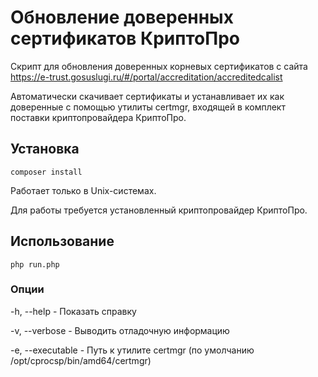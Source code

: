 # Обновление доверенных сертификатов КриптоПро

Скрипт для обновления доверенных корневых сертификатов с сайта 
https://e-trust.gosuslugi.ru/#/portal/accreditation/accreditedcalist

Автоматически скачивает сертификаты и устанавливает их как доверенные c помощью 
утилиты certmgr, входящей в комплект поставки криптопровайдера КриптоПро.

## Установка
`composer install`

Работает только в Unix-системах.

Для работы требуется установленный криптопровайдер КриптоПро.

## Использование
`php run.php`

### Опции
-h, --help - Показать справку

-v, --verbose - Выводить отладочную информацию

-e, --executable - Путь к утилите certmgr (по умолчанию /opt/cprocsp/bin/amd64/certmgr)
